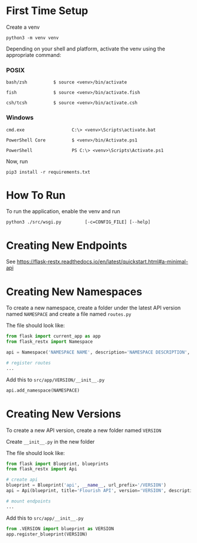 # First Time Setup

Create a venv

```
python3 -m venv venv
```

Depending on your shell and platform, activate the venv using the appropriate command:

### POSIX

```
bash/zsh          $ source <venv>/bin/activate

fish              $ source <venv>/bin/activate.fish

csh/tcsh          $ source <venv>/bin/activate.csh

```

### Windows

```
cmd.exe                  C:\> <venv>\Scripts\activate.bat

PowerShell Core          $ <venv>/bin/Activate.ps1

PowerShell               PS C:\> <venv>\Scripts\Activate.ps1
```

Now, run

```
pip3 install -r requirements.txt
```

# How To Run

To run the application, enable the venv and run

```
python3 ./src/wsgi.py         [-c=CONFIG_FILE] [--help]
```

# Creating New Endpoints

See https://flask-restx.readthedocs.io/en/latest/quickstart.html#a-minimal-api

# Creating New Namespaces

To create a new namespace, create a folder under the latest API version named `NAMESPACE` and create a file named `routes.py`

The file should look like:

```python
from flask import current_app as app
from flask_restx import Namespace

api = Namespace('NAMESPACE NAME', description='NAMESPACE DESCRIPTION', path='/NAMESPACE PATH')

# register routes
...
```

Add this to `src/app/VERSION/__init__.py`

```python
api.add_namespace(NAMESPACE)
```

# Creating New Versions

To create a new API version, create a new folder named `VERSION`

Create `__init__.py` in the new folder

The file should look like:

```python
from flask import Blueprint, blueprints
from flask_restx import Api

# create api
blueprint = Blueprint('api', __name__, url_prefix='/VERSION')
api = Api(blueprint, title='Flourish API', version='VERSION', description='API to interact with the Flourish backend')

# mount endpoints
...
```

Add this to `src/app/__init__.py`

```python
from .VERSION import blueprint as VERSION
app.register_blueprint(VERSION)
```

